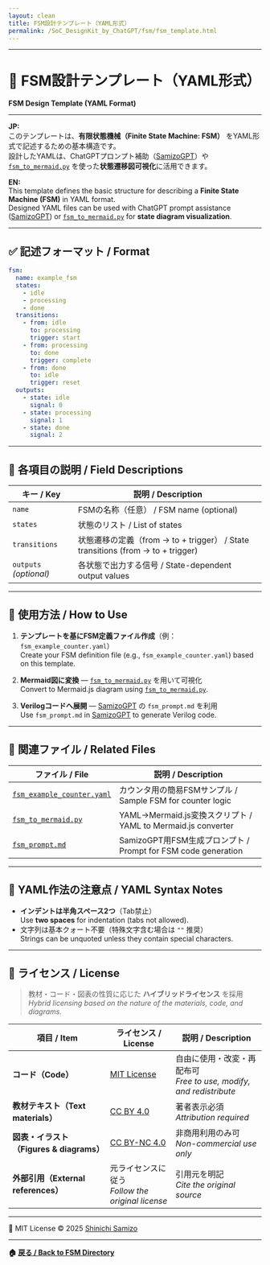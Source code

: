 ```yaml
---
layout: clean
title: FSM設計テンプレート（YAML形式）
permalink: /SoC_DesignKit_by_ChatGPT/fsm/fsm_template.html
---
```


---

# 🧭 FSM設計テンプレート（YAML形式）  
**FSM Design Template (YAML Format)**

---

**JP:**  
このテンプレートは、**有限状態機械（Finite State Machine: FSM）** をYAML形式で記述するための基本構造です。  
設計したYAMLは、ChatGPTプロンプト補助（[SamizoGPT](https://github.com/Samizo-AITL/SamizoGPT)）や [`fsm_to_mermaid.py`](../fsm_to_mermaid.py) を使った**状態遷移図可視化**に活用できます。

**EN:**  
This template defines the basic structure for describing a **Finite State Machine (FSM)** in YAML format.  
Designed YAML files can be used with ChatGPT prompt assistance ([SamizoGPT](https://github.com/Samizo-AITL/SamizoGPT)) or [`fsm_to_mermaid.py`](../fsm_to_mermaid.py) for **state diagram visualization**.

---

## ✅ 記述フォーマット / Format

```yaml
fsm:
  name: example_fsm
  states:
    - idle
    - processing
    - done
  transitions:
    - from: idle
      to: processing
      trigger: start
    - from: processing
      to: done
      trigger: complete
    - from: done
      to: idle
      trigger: reset
  outputs:
    - state: idle
      signal: 0
    - state: processing
      signal: 1
    - state: done
      signal: 2
```

---

## 🧩 各項目の説明 / Field Descriptions

| **キー / Key** | **説明 / Description** |
|----------------|-------------------------|
| `name` | FSMの名称（任意） / FSM name (optional) |
| `states` | 状態のリスト / List of states |
| `transitions` | 状態遷移の定義（from → to + trigger） / State transitions (from → to + trigger) |
| `outputs` *(optional)* | 各状態で出力する信号 / State-dependent output values |

---

## 🧪 使用方法 / How to Use

1. **テンプレートを基にFSM定義ファイル作成**（例：`fsm_example_counter.yaml`）  
   Create your FSM definition file (e.g., `fsm_example_counter.yaml`) based on this template.  

2. **Mermaid図に変換** — [`fsm_to_mermaid.py`](../fsm_to_mermaid.py) を用いて可視化  
   Convert to Mermaid.js diagram using [`fsm_to_mermaid.py`](../fsm_to_mermaid.py).  

3. **Verilogコードへ展開** — [SamizoGPT](https://github.com/Samizo-AITL/SamizoGPT) の `fsm_prompt.md` を利用  
   Use `fsm_prompt.md` in [SamizoGPT](https://github.com/Samizo-AITL/SamizoGPT) to generate Verilog code.  

---

## 📘 関連ファイル / Related Files

| **ファイル / File** | **説明 / Description** |
|----------------------|-------------------------|
| [`fsm_example_counter.yaml`](./fsm_example_counter.yaml) | カウンタ用の簡易FSMサンプル / Sample FSM for counter logic |
| [`fsm_to_mermaid.py`](../fsm_to_mermaid.py) | YAML→Mermaid.js変換スクリプト / YAML to Mermaid.js converter |
| [`fsm_prompt.md`](../prompts/control_templates/fsm_prompt.md) | SamizoGPT用FSM生成プロンプト / Prompt for FSM code generation |

---

## 🔖 YAML作法の注意点 / YAML Syntax Notes

- **インデントは半角スペース2つ**（Tab禁止）  
  Use **two spaces** for indentation (tabs not allowed).  
- 文字列は基本クォート不要（特殊文字含む場合は `""` 推奨）  
  Strings can be unquoted unless they contain special characters.  

---

## 📄 **ライセンス / License**

> 教材・コード・図表の性質に応じた **ハイブリッドライセンス** を採用  
> *Hybrid licensing based on the nature of the materials, code, and diagrams.*

| **項目 / Item** | **ライセンス / License** | **説明 / Description** |
|-----------------|--------------------------|-------------------------|
| **コード（Code）** | [MIT License](https://opensource.org/licenses/MIT) | 自由に使用・改変・再配布可<br>*Free to use, modify, and redistribute* |
| **教材テキスト（Text materials）** | [CC BY 4.0](https://creativecommons.org/licenses/by/4.0/) | 著者表示必須<br>*Attribution required* |
| **図表・イラスト（Figures & diagrams）** | [CC BY-NC 4.0](https://creativecommons.org/licenses/by-nc/4.0/) | 非商用利用のみ可<br>*Non-commercial use only* |
| **外部引用（External references）** | 元ライセンスに従う<br>*Follow the original license* | 引用元を明記<br>*Cite the original source* |

---

👤 MIT License © 2025 [Shinichi Samizo](https://github.com/Samizo-AITL)  

---

**🏠 [戻る / Back to FSM Directory](../)**
